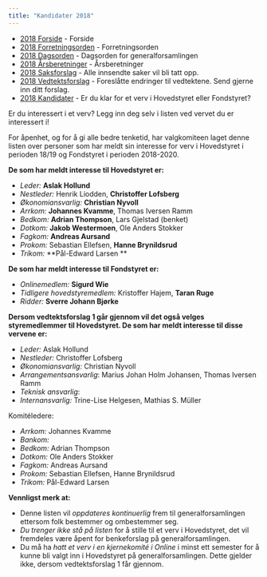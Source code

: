 ```yaml
---
title: "Kandidater 2018"
---
```


* [2018 Forside](/wiki/online/generalforsamlingen/genfors2018)   - Forside
* [2018 Forretningsorden](/wiki/online/generalforsamlingen/genfors2018/forretningsorden) - Forretningsorden
* [2018 Dagsorden](/wiki/online/generalforsamlingen/genfors2018/dagsorden) - Dagsorden for generalforsamlingen
* [2018 Årsberetninger](/wiki/online/generalforsamlingen/genfors2018/aarsberetninger) - Årsberetninger
* [2018 Saksforslag](/wiki/online/generalforsamlingen/genfors2018/saksforslag) - Alle innsendte saker vil bli tatt opp.
* [2018 Vedtektsforslag](/wiki/online/generalforsamlingen/genfors2018/vedtekstforslag) - Foreslåtte endringer til vedtektene. Send gjerne inn ditt forslag.
* [2018 Kandidater](/wiki/online/generalforsamlingen/genfors2018/valg) - Er du klar for et verv i Hovedstyret eller Fondstyret? 

Er du interessert i et verv? Legg inn deg selv i listen ved vervet du er interessert i!

For åpenhet, og for å gi alle bedre tenketid, har valgkomiteen laget denne listen over personer som har meldt sin interesse for verv i Hovedstyret i perioden 18/19 og Fondstyret i perioden 2018-2020. 

**De som har meldt interesse til Hovedstyret er:**

* *Leder:*   **Aslak Hollund**
* *Nestleder:* Henrik Liodden, **Christoffer Lofsberg**
* *Økonomiansvarlig:* **Christian Nyvoll**
* *Arrkom:* **Johannes Kvamme**, Thomas Iversen Ramm
* *Bedkom:*  **Adrian Thompson**, Lars Gjelstad (benket)
* *Dotkom:*  **Jakob Westermoen**, Ole Anders Stokker
* *Fagkom:*  **Andreas Aursand**
* *Prokom:*  Sebastian Ellefsen, **Hanne Brynildsrud**
* *Trikom:*  **Pål-Edward Larsen **

**De som har meldt interesse til Fondstyret er:**

* *Onlinemedlem:* **Sigurd Wie**
* *Tidligere hovedstyremedlem:* Kristoffer Hajem, **Taran Ruge**  
* *Ridder:* **Sverre Johann Bjørke**

**Dersom vedtektsforslag 1 går gjennom vil det også velges styremedlemmer til Hovedstyret. De som har meldt interesse til disse vervene er:**  

* *Leder:*   Aslak Hollund  
* *Nestleder:* Christoffer Lofsberg
* *Økonomiansvarlig:* Christian Nyvoll
* *Arrangementsansvarlig*: Marius Johan Holm Johansen, Thomas Iversen Ramm
* *Teknisk ansvarlig*:  
* *Internansvarlig:* Trine-Lise Helgesen, Mathias S. Müller 

Komitéledere:

* *Arrkom:* Johannes Kvamme
* *Bankom:*
* *Bedkom:*  Adrian Thompson
* *Dotkom:* Ole Anders Stokker
* *Fagkom:*  Andreas Aursand
* *Prokom:*  Sebastian Ellefsen, Hanne Brynildsrud
* *Trikom:*  Pål-Edward Larsen 

**Vennligst merk at:**

* Denne listen vil *oppdateres kontinuerlig* frem til generalforsamlingen ettersom folk bestemmer og ombestemmer seg.
* *Du trenger ikke stå på listen* for å stille til et verv i Hovedstyret, det vil fremdeles være åpent for benkeforslag på generalforsamlingen.
* Du må ha *hatt et verv i en kjernekomité i Online* i minst ett semester for å kunne bli valgt inn i Hovedstyret på generalforsamlingen. Dette gjelder ikke, dersom vedtektsforslag 1 får gjennom.